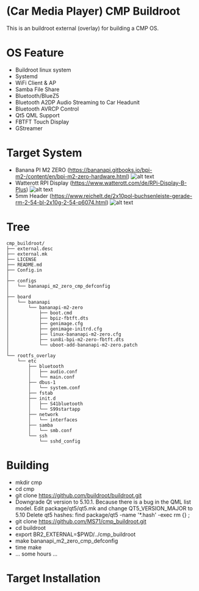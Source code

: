# (Car Media Player) CMP Buildroot #

This is an buildroot external (overlay) for building a CMP OS.

# OS Feature
- Buildroot linux system
- Systemd
- WiFi Client & AP
- Samba File Share
- Bluetooth/BlueZ5
- Bluetooth A2DP Audio Streaming to Car Headunit
- Bluetooth AVRCP Control
- Qt5 QML Support
- FBTFT Touch Display
- GStreamer

# Target System
- Banana PI M2 ZERO (https://bananapi.gitbooks.io/bpi-m2-/content/en/bpi-m2-zero-hardware.html)
![alt text](http://www.banana-pi.org/images/bpi-images/ZERO/zero1.jpg)
- Watterott RPI Display (https://www.watterott.com/de/RPi-Display-B-Plus)
![alt text](https://www.watterott.com/media/images/popup/20110952_1.jpg)
- 5mm Header (https://www.reichelt.de/2x10pol-buchsenleiste-gerade-rm-2-54-bl-2x10g-2-54-p6074.html)
![alt text](https://cdn-reichelt.de/bilder/web/artikel_ws/C140/BL_2X10G_2_54.jpg)

# Tree
```
cmp_buildroot/
├── external.desc
├── external.mk
├── LICENSE
├── README.md
├── Config.in
│
├── configs
│   └── bananapi_m2_zero_cmp_defconfig
│
├── board
│   └── bananapi
│       └── bananapi-m2-zero
│           ├── boot.cmd
│           ├── bpiz-fbtft.dts
│           ├── genimage.cfg
│           ├── genimage-initrd.cfg
│           ├── linux-bananapi-m2-zero.cfg
│           ├── sun8i-bpi-m2-zero-fbtft.dts
│           └── uboot-add-bananapi-m2-zero.patch
│
└── rootfs_overlay
    └── etc
        ├── bluetooth
        │   ├── audio.conf
        │   └── main.conf
        ├── dbus-1
        │   └── system.conf
        ├── fstab
        ├── init.d
        │   ├── S41bluetooth
        │   └── S99startapp
        ├── network
        │   └── interfaces
        ├── samba
        │   └── smb.conf
        └── ssh
            └── sshd_config
```

# Building
- mkdir cmp
- cd cmp
- git clone https://github.com/buildroot/buildroot.git
- Downgrade Qt version to 5.10.1. Because there is a bug in the QML list model.
  Edit package/qt5/qt5.mk and change QT5_VERSION_MAJOR to 5.10
  Delete qt5 hashes: find package/qt5 -name '*.hash' -exec rm {} \;
- git clone https://github.com/MS71/cmp_buildroot.git
- cd buildroot
- export BR2_EXTERNAL=$PWD/../cmp_buildroot
- make bananapi_m2_zero_cmp_defconfig
- time make
- ... some hours ...

# Target Installation


